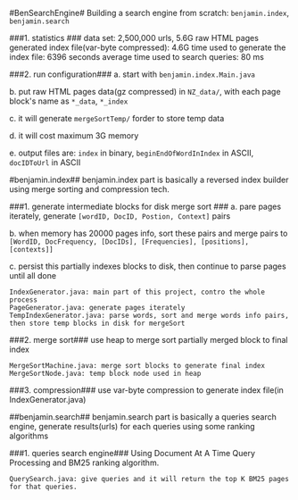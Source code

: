 #BenSearchEngine#
Building a search engine from scratch: `benjamin.index`, `benjamin.search`

###1. statistics ###
	data set: 2,500,000 urls, 5.6G raw HTML pages
	generated index file(var-byte compressed): 4.6G
	time used to generate the index file: 6396 seconds
	average time used to search queries: 80 ms

###2. run configuration###
a. start with `benjamin.index.Main.java`

b. put raw HTML pages data(gz compressed) in `NZ_data/`, with each page block's name as `*_data`, `*_index`

c. it will generate `mergeSortTemp/` forder to store temp data

d. it will cost maximum 3G memory

e. output files are: `index` in binary, `beginEndOfWordInIndex` in ASCII, `docIDToUrl` in ASCII

#benjamin.index##
benjamin.index part is basically a reversed index builder using merge sorting and compression tech.

###1. generate intermediate blocks for disk merge sort ###
a. pare pages iterately, generate `[wordID, DocID, Postion, Context]` pairs

b. when memory has 20000 pages info, sort these pairs and merge pairs to `[WordID, DocFrequency, [DocIDs], [Frequencies], [positions], [contexts]]`

c. persist this partially indexes blocks to disk, then continue to parse pages until all done
	
	IndexGenerator.java: main part of this project, contro the whole process
	PageGenerator.java: generate pages iterately
	TempIndexGenerator.java: parse words, sort and merge words info pairs, then store temp blocks in disk for mergeSort

###2. merge sort###
use heap to merge sort partially merged block to final index

	MergeSortMachine.java: merge sort blocks to generate final index
	MergeSortNode.java: temp block node used in heap

###3. compression###
use var-byte compression to generate index file(in IndexGenerator.java)

##benjamin.search##
benjamin.search part is basically a queries search engine, generate results(urls) for each queries using some ranking algorithms

###1. queries search engine###
Using Document At A Time Query Processing and BM25 ranking algorithm.

	QuerySearch.java: give queries and it will return the top K BM25 pages for that queries.

